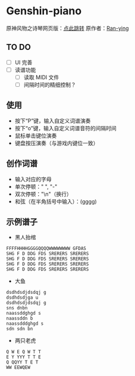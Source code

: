 # Genshin-piano

原神风物之诗琴网页版：[点此跳转](https://mimangz.github.io/Windsong-Lyre-Simulator/ref)
原作者：[Ran-ying](https://github.com/Ran-ying/Genshin-piano)

## TO DO

- [ ] UI 完善
- [ ] 读谱功能
    - [ ] 读取 MIDI 文件
    - [ ] 间隔时间的精细控制？

## 使用

- 按下“P”键，输入自定义词谱演奏
- 按下“o”键，输入自定义词谱音符的间隔时间
- 鼠标单击键位演奏
- 键盘按压演奏（与游戏内键位一致）

## 创作词谱

- 输入对应的字母
- 单次停顿：" ", "-"
- 双次停顿："\n"（换行）
- 和弦（在半角括号中输入）：(gggg)

## 示例谱子

- 黑人抬棺

```
FFFFHHHHGGGGQQQQWWWWWWWW GFDAS
SHG F D DDG FDS SRERERS SRERERS
SHG F D DDG FDS SRERERS SRERERS
SHG F D DDG FDS SRERERS SRERERS
SHG F D DDG FDS SRERERS SRERERS
```

- 大鱼

```
dsdhdsdjdsdqj g
dsdhdsdjga u
dsdhdsdjdsdqj g
sns dnbn
naassddghgd s
naassddn b
naassdddghgd s
sdn sdn bn
```

- 两只老虎

```
Q W E Q W T T
E Y YYY T T E
Q QQYY T E T
WW EEWQEW
```
<!--

勾指起誓
电脑端
BASAAADAAASDSSAD
BASAASDSAAASSDSAA
BASAASDSAAASDSAD
BASAASDSAAASDSAD
BASAASDSAASSDSAA
SAGAAASAASAAAGD
AGGAAAGSAASAASA
SAGAAGGSAASAAGDD
SAGAAAGSAASAAASA
-->
